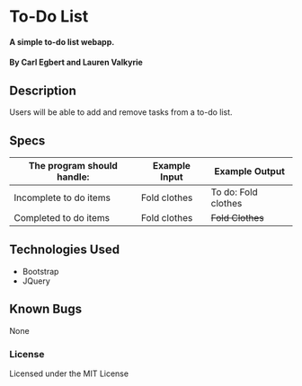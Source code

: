 # To-Do List

#### A simple to-do list webapp.

#### By Carl Egbert and Lauren Valkyrie

## Description

Users will be able to add and remove tasks from a to-do list.

## Specs

The program should handle: | Example Input | Example Output
----- | ----- | -----
Incomplete to do items | Fold clothes | To do: Fold clothes
Completed to do items | Fold clothes | ~~Fold Clothes~~

## Technologies Used

* Bootstrap
* JQuery

## Known Bugs

None

### License

Licensed under the MIT License
